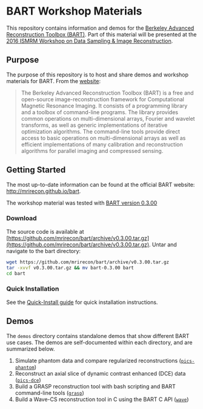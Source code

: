 # BART Workshop Materials

This repository contains information and demos for the [Berkeley Advanced Reconstruction Toolbox (BART)](http://mrirecon.github.io/bart).
Part of this material will be presented at the [2016 ISMRM Workshop on Data Sampling & Image Reconstruction](http://www.ismrm.org/workshops/Data16/).

## Purpose
The purpose of this repository is to host and share demos and workshop materials for BART. From the [website](http://mrirecon.github.io/bart):

> The Berkeley Advanced Reconstruction Toolbox (BART) is a free and open-source image-reconstruction framework
> for Computational Magnetic Resonance Imaging. It consists of a programming library and a toolbox of command-line
> programs. The library provides common operations on multi-dimensional arrays, Fourier and wavelet transforms,
> as well as generic implementations of iterative optimization algorithms. The command-line tools provide direct
> access to basic operations on multi-dimensional arrays as well as efficient implementations of many calibration
> and reconstruction algorithms for parallel imaging and compressed sensing.

## Getting Started
The most up-to-date information can be found at the official BART website: http://mrirecon.github.io/bart.

The workshop material was tested with [BART version 0.3.00](https://github.com/mrirecon/bart/releases/tag/v0.3.00)

### Download
The source code is available at [https://github.com/mrirecon/bart/archive/v0.3.00.tar.gz](https://github.com/mrirecon/bart/archive/v0.3.00.tar.gz).
Untar and navigate to the bart directory:
```bash
wget https://github.com/mrirecon/bart/archive/v0.3.00.tar.gz
tar -xvvf v0.3.00.tar.gz && mv bart-0.3.00 bart
cd bart
```

### Quick Installation
See the [Quick-Install guide](doc/quick-install.md) for quick installation instructions.



## Demos
The `demos` directory contains standalone demos that show different BART use cases. The demos are self-documented within
each directory, and are summarized below.

1. Simulate phantom data and compare regularized reconstructions ([`pics-phantom`](demos/pics-phantom))
1. Reconstruct an axial slice of dynamic contrast enhanced (DCE) data ([`pics-dce`](demos/pics-dce))
1. Build a GRASP reconstruction tool with bash scripting and BART command-line tools ([`grasp`](demos/grasp))
1. Build a Wave-CS reconstruction tool in C using the BART C API ([`wave`](demos/wave))

